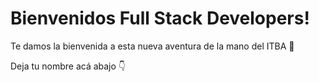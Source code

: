 # Bienvenidos Full Stack Developers!

Te damos la bienvenida a esta nueva aventura de la mano del ITBA 🚀

Deja tu nombre acá abajo 👇
